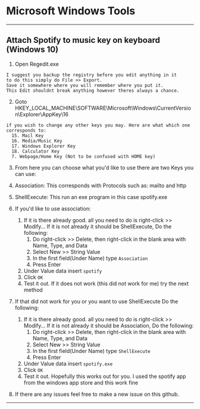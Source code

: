 # Microsoft Windows Tools

-----------------------------------------
## Attach Spotify to music key on keyboard (Windows 10)
1. Open Regedit.exe
```Note: Editing Registry Can potentially cause system issue
I suggest you backup the registry before you edit anything in it
to do this simply do File >> Export.
Save it somewhere where you will remember where you put it.
This Edit shouldnt break anything however theres always a chance.
```
2. Goto HKEY_LOCAL_MACHINE\SOFTWARE\Microsoft\Windows\CurrentVersion\Explorer\AppKey\16
```Note This is the key for your media key/music key on the keyboard
if you wish to change any other keys you may. Here are what which one corresponds to:
  15. Mail Key
  16. Media/Music Key
  17. Windows Explorer Key
  18. Calculator Key
  7. Webpage/Home Key (Not to be confused with HOME key)
```
3. From here you can choose what you'd like to use there are two Keys you can use:
  1. Association: This corresponds with Protocols such as: mailto and http
  2. ShellExecute: This run an exe program in this case spotify.exe

4. If you'd like to use association:
    1. If it is there already good. all you need to do is right-click >> Modify...
       If it is not already it should be ShellExecute, Do the following:
          1. Do right-click >> Delete, then right-click in the blank area with Name, Type, and Data
          2. Select New >> String Value
          3. In the first field(Under Name) type `Association`
          4. Press Enter
    2. Under Value data insert `spotify`
    3. Click `OK`
    4. Test it out. If it does not work (this did not work for me) try the next method
    
 5. If that did not work for you or you want to use ShellExecute Do the following:
    1. If it is there already good. all you need to do is right-click >> Modify...
       If it is not already it should be Association, Do the following:
        1. Do right-click >> Delete, then right-click in the blank area with Name, Type, and Data
        2. Select New >> String Value
        3. In the first field(Under Name) type `ShellExecute`
        4. Press Enter
    2. Under Value data insert `spotify.exe`
    3. Click `OK`
    4. Test it out. Hopefully this works out for you. I used the spotify app from the windows app store and this work fine
    
 6. If there are any issues feel free to make a new issue on this github.
 
----------------------------------
  
